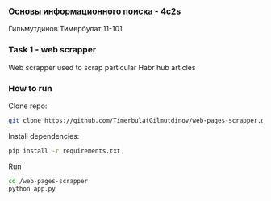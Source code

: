 ### Основы информационного поиска - 4с2s
Гильмутдинов Тимербулат 11-101

### Task 1 - web scrapper
Web scrapper used to scrap particular Habr hub articles 

### How to run

Clone repo:
```bash
git clone https://github.com/TimerbulatGilmutdinov/web-pages-scrapper.git
```

Install dependencies:
```bash
pip install -r requirements.txt
```

Run

```bash
cd /web-pages-scrapper
python app.py
```
